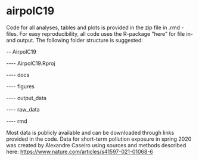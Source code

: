 # airpolC19
Code for all analyses, tables and plots is provided in the zip file in .rmd - files. 
For easy reproducibility, all code uses the R-package "here" for file in- and output. 
The following folder structure is suggested: 

-- AirpolC19 

---- AirpolC19.Rproj 

---- docs 

---- figures 

---- output_data 

---- raw_data 

---- rmd


Most data is publicly available and can be downloaded through links provided in the code. Data for short-term pollution exposure in spring 2020 was created by Alexandre Caseiro using sources and methods described here: https://www.nature.com/articles/s41597-021-01068-6  
